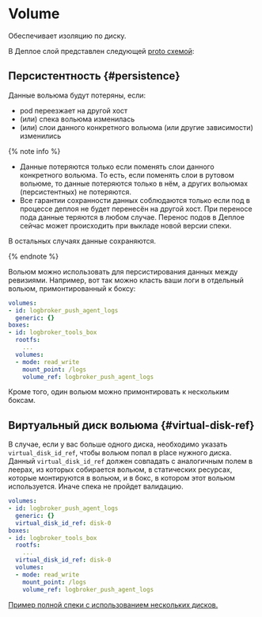 # Volume

Обеспечивает изоляцию по диску.

В Деплое слой представлен следующей [proto схемой](https://a.yandex-team.ru/arc/trunk/arcadia/yp/client/api/proto/pod_agent.proto?rev=5791549#L324-340):

## Персистентность {#persistence}
Данные вольюма будут потеряны, если:

* pod переезжает на другой хост
* (или) спека вольюма изменилась
* (или) слои данного конкретного вольюма (или другие зависимости) изменились

{% note info %}

* Данные потеряются только если поменять слои данного конкретного вольюма. То есть, если поменять слои в рутовом вольюме, то данные потеряются только в нём, а других вольюмах (персистентных) не потеряются.
* Все гарантии сохранности данных соблюдаются только если под в процессе деплоя не будет перенесён на другой хост. При переносе пода данные теряются в любом случае. Перенос подов в Деплое сейчас может происходить при выкладе новой версии спеки.

В остальных случаях данные сохраняются.

{% endnote %}

Вольюм можно использовать для персистирования данных между ревизиями.
Например, вот так можно класть ваши логи в отдельный вольюм, примонтированный к боксу:

```yaml
volumes:
- id: logbroker_push_agent_logs
  generic: {}
boxes:
- id: logbroker_tools_box
  rootfs:
    ...
  volumes:
  - mode: read_write
    mount_point: /logs
    volume_ref: logbroker_push_agent_logs
```

Кроме того, один вольюм можно примонтировать к нескольким боксам.

## Виртуальный диск вольюма {#virtual-disk-ref}

В случае, если у вас больше одного диска, необходимо указать `virtual_disk_id_ref`, чтобы вольюм попал в place нужного диска. Данный `virtual_disk_id_ref` должен совпадать с аналогичным полем в леерах, из которых собирается вольюм, в статических ресурсах, которые монтируются в вольюм, и в бокс, в котором этот вольюм используется. Иначе спека не пройдет валидацию.

```yaml
volumes:
- id: logbroker_push_agent_logs
  generic: {}
  virtual_disk_id_ref: disk-0
boxes:
- id: logbroker_tools_box
  rootfs:
    ...
  virtual_disk_id_ref: disk-0
  volumes:
  - mode: read_write
    mount_point: /logs
    volume_ref: logbroker_push_agent_logs
```

[Пример полной спеки с использованием нескольких дисков.](https://deploy.yandex-team.ru/docs/concepts/pod/diskvolumerequests#primer-speki-s-ispolzovaniem-neskolkih-diskov)
